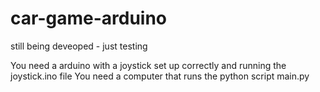 # car-game-arduino

still being deveoped  - just testing

You need a arduino with a joystick set up correctly and running the joystick.ino file
You need a computer that runs the python script main.py

